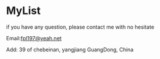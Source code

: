 # MyList
if you have any question, please contact me with no hesitate

Email:fpl197@yeah.net

Add: 39 of chebeinan, yangjiang GuangDong, China
